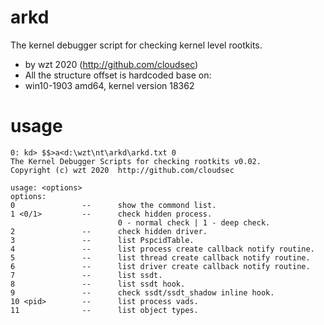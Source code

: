 # arkd
The kernel debugger script for checking kernel level rootkits.

- by wzt 2020	(http://github.com/cloudsec)
- All the structure offset is hardcoded base on:
- win10-1903 amd64, kernel version 18362

# usage
```
0: kd> $$>a<d:\wzt\nt\arkd\arkd.txt 0
The Kernel Debugger Scripts for checking rootkits v0.02.
Copyright (c) wzt 2020  http://github.com/cloudsec

usage: <options>
options:
0               --      show the commond list.
1 <0/1>         --      check hidden process.
                        0 - normal check | 1 - deep check.
2               --      check hidden driver.
3               --      list PspcidTable.
4               --      list process create callback notify routine.
5               --      list thread create callback notify routine.
6               --      list driver create callback notify routine.
7               --      list ssdt.
8               --      list ssdt hook.
9               --      check ssdt/ssdt_shadow inline hook.
10 <pid>        --      list process vads.
11              --      list object types.
```
